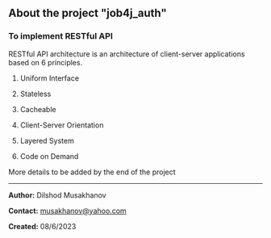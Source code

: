 ## About the project "job4j_auth"

### To implement RESTful API

RESTful API architecture is an architecture of client-server applications based on 6 principles.

1) Uniform Interface

2) Stateless

3) Cacheable

4) Client-Server Orientation

5) Layered System

6) Code on Demand


More details to be added by the end of the project

---

**Author:** Dilshod Musakhanov

**Contact:** musakhanov@yahoo.com

**Created:** 08/6/2023